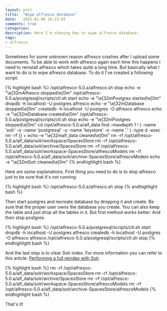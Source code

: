 ```yaml
---
layout: post
title:  "Wipe alfresco database"
date:   2015-01-06 16:23:45
comments: true
categories:
description: Here I'm showing how to wipe alfresco database.
tags: 
- alfresco
---
```

Sometimes for some unknown reason alfresco crashes after I upload some documents. To be able to work with alfresco again each time this happens I need to reinstall alfresco which takes quite a long time. But basically what I want to do is to wipe alfresco database. To do it I've created a following script:

{% highlight bash %}
/opt/alfresco-5.0.a/alfresco.sh stop
echo -e "\e[32mAlfresco stopped\e[0m"
/opt/alfresco-5.0.a/postgresql/scripts/ctl.sh start
echo -e "\e[32mPostgres started\e[0m"
dropdb -h localhost -U postgres alfresco
echo -e "\e[32mDatabase dropped\e[0m"
createdb -h localhost -U postgres -O alfresco alfresco
echo -e "\e[32mDatabase created\e[0m"
/opt/alfresco-5.0.a/postgresql/scripts/ctl.sh stop
echo -e "\e[32mPostgres stopped\e[0m"
cd /opt/alfresco-5.0.a/alf_data
find -maxdepth 1 ! \( -name 'solr' -o -name 'postgresql' -o -name 'keystore' -o -name '.' \) -type d -exec rm -rf {} +
echo -e "\e[32malf_data cleaned\e[0m"
rm -rf /opt/alfresco-5.0.a/alf_data/solr/workspace/SpacesStore
rm -rf /opt/alfresco-5.0.a/alf_data/solr/archive/SpacesStore
rm -rf /opt/alfresco-5.0.a/alf_data/solr/workspace-SpacesStore/alfrescoModels
rm -rf /opt/alfresco-5.0.a/alf_data/solr/archive-SpacesStore/alfrescoModels
echo -e "\e[32mSolr cleaned\e[0m"
{% endhighlight bash %}

Here are some explanations. 
First thing you need to do is to stop alfresco just to be sure that it's not running:

{% highlight bash %}
/opt/alfresco-5.0.a/alfresco.sh stop
{% endhighlight bash %}

Then start postgres and recreate database by dropping it and create. Be sure that the proper user owns the database you create. You can also keep the table and just drop all the tables in it. But first method works better. And then stop postgres.

{% highlight bash %}
/opt/alfresco-5.0.a/postgresql/scripts/ctl.sh start
dropdb -h localhost -U postgres alfresco
createdb -h localhost -U postgres -O alfresco alfresco
/opt/alfresco-5.0.a/postgresql/scripts/ctl.sh stop
{% endhighlight bash %}

And the last step is to clear Solr index. For more information you can refer to this article: [Performing a full reindex with Solr].

{% highlight bash %}
rm -rf /opt/alfresco-5.0.a/alf_data/solr/workspace/SpacesStore
rm -rf /opt/alfresco-5.0.a/alf_data/solr/archive/SpacesStore
rm -rf /opt/alfresco-5.0.a/alf_data/solr/workspace-SpacesStore/alfrescoModels
rm -rf /opt/alfresco-5.0.a/alf_data/solr/archive-SpacesStore/alfrescoModels
{% endhighlight bash %}

That's it!

[Performing a full reindex with Solr]: http://docs.alfresco.com/4.0/tasks/solr-reindex.html
